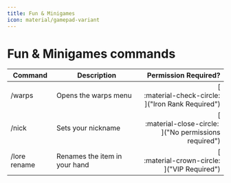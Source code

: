 ```yaml
---
title: Fun & Minigames
icon: material/gamepad-variant
---
```

# Fun & Minigames commands
| Command | Description | Permission Required? |
|---------|-------------|---------------------:|
| /warps        | Opens the warps menu              | [<center>:material-check-circle:</center>]("Iron Rank Required") |
| /nick         | Sets your nickname                | [<center>:material-close-circle:</center>]("No permissions required") |
| /lore rename  | Renames the item in your hand     | [<center>:material-crown-circle:</center>]("VIP Required") |